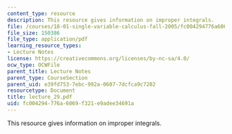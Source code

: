 ```yaml
---
content_type: resource
description: This resource gives information on improper integrals.
file: /courses/18-01-single-variable-calculus-fall-2005/fc004294776a6069f321e9adee34691a_lecture_29.pdf
file_size: 150386
file_type: application/pdf
learning_resource_types:
- Lecture Notes
license: https://creativecommons.org/licenses/by-nc-sa/4.0/
ocw_type: OCWFile
parent_title: Lecture Notes
parent_type: CourseSection
parent_uid: e39fd753-7ebc-992a-0607-7dcfca9c7202
resourcetype: Document
title: lecture_29.pdf
uid: fc004294-776a-6069-f321-e9adee34691a
---
```

This resource gives information on improper integrals.